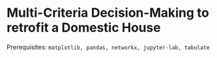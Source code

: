 # Multi-Criteria Decision-Making to retrofit a Domestic House

Prerequisites: `matplotlib, pandas, networkx, jupyter-lab, tabulate`
